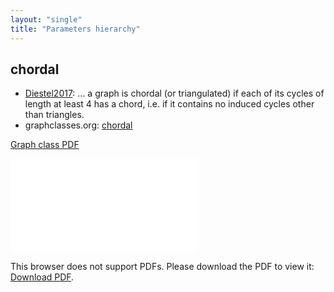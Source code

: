```yaml
---
layout: "single"
title: "Parameters hierarchy"
---
```

<!--this is a generated file-->

## chordal
* [Diestel2017](../r2Lwky): ... a graph is chordal (or triangulated) if each of its cycles of length at least $4$ has a chord, i.e. if it contains no induced cycles other than triangles.
* graphclasses.org: [chordal](https://www.graphclasses.org/classes/gc_32.html)

[Graph class PDF](../Cv1PaJ.pdf)

<object data="../Cv1PaJ.pdf" type="application/pdf" width="100%" height="480px"><embed src="../Cv1PaJ.pdf"><p>This browser does not support PDFs. Please download the PDF to view it: <a href="../Cv1PaJ.pdf">Download PDF</a>.</p></embed></object>

